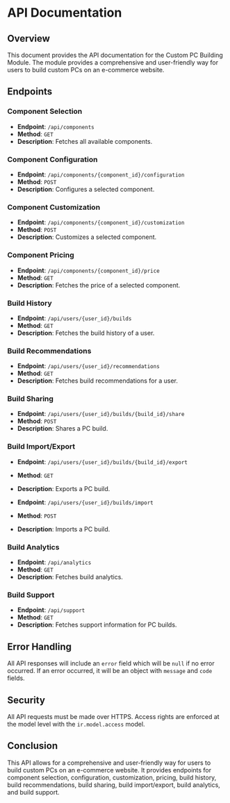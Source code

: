# API Documentation

## Overview

This document provides the API documentation for the Custom PC Building Module. The module provides a comprehensive and user-friendly way for users to build custom PCs on an e-commerce website.

## Endpoints

### Component Selection

- **Endpoint**: `/api/components`
- **Method**: `GET`
- **Description**: Fetches all available components.

### Component Configuration

- **Endpoint**: `/api/components/{component_id}/configuration`
- **Method**: `POST`
- **Description**: Configures a selected component.

### Component Customization

- **Endpoint**: `/api/components/{component_id}/customization`
- **Method**: `POST`
- **Description**: Customizes a selected component.

### Component Pricing

- **Endpoint**: `/api/components/{component_id}/price`
- **Method**: `GET`
- **Description**: Fetches the price of a selected component.

### Build History

- **Endpoint**: `/api/users/{user_id}/builds`
- **Method**: `GET`
- **Description**: Fetches the build history of a user.

### Build Recommendations

- **Endpoint**: `/api/users/{user_id}/recommendations`
- **Method**: `GET`
- **Description**: Fetches build recommendations for a user.

### Build Sharing

- **Endpoint**: `/api/users/{user_id}/builds/{build_id}/share`
- **Method**: `POST`
- **Description**: Shares a PC build.

### Build Import/Export

- **Endpoint**: `/api/users/{user_id}/builds/{build_id}/export`
- **Method**: `GET`
- **Description**: Exports a PC build.

- **Endpoint**: `/api/users/{user_id}/builds/import`
- **Method**: `POST`
- **Description**: Imports a PC build.

### Build Analytics

- **Endpoint**: `/api/analytics`
- **Method**: `GET`
- **Description**: Fetches build analytics.

### Build Support

- **Endpoint**: `/api/support`
- **Method**: `GET`
- **Description**: Fetches support information for PC builds.

## Error Handling

All API responses will include an `error` field which will be `null` if no error occurred. If an error occurred, it will be an object with `message` and `code` fields.

## Security

All API requests must be made over HTTPS. Access rights are enforced at the model level with the `ir.model.access` model.

## Conclusion

This API allows for a comprehensive and user-friendly way for users to build custom PCs on an e-commerce website. It provides endpoints for component selection, configuration, customization, pricing, build history, build recommendations, build sharing, build import/export, build analytics, and build support.